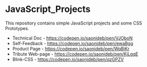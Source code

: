 # JavaScript_Projects
This repository contains simple JavaScript projects
and some CSS Prototypes.
* Technical Doc - https://codepen.io/saonideb/pen/VJOboN
* Self-Feedback - https://codepen.io/saonideb/pen/ewaBgg
* Product Page - https://codepen.io/saonideb/pen/WqBjKr
* Tribute Web-page - https://codepen.io/saonideb/pen/KjLgqE
* Blink-CSS - https://codepen.io/saonideb/pen/qzGPZV
